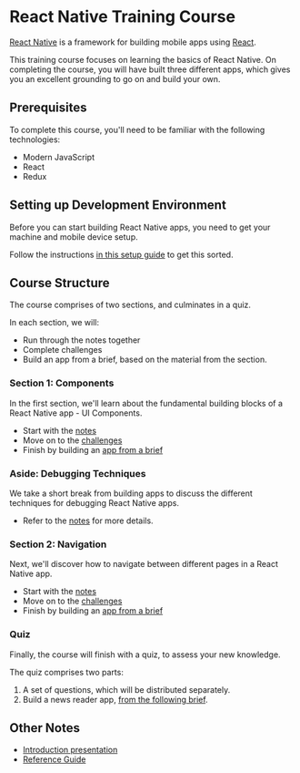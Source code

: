 # React Native Training Course

[React Native](https://facebook.github.io/react-native/) is a framework for building mobile apps using [React](https://reactjs.org/).

This training course focuses on learning the basics of React Native. On completing the course, you will have built three different apps, which gives you an excellent grounding to go on and build your own.

## Prerequisites

To complete this course, you'll need to be familiar with the following technologies:

- Modern JavaScript
- React
- Redux

## Setting up Development Environment

Before you can start building React Native apps, you need to get your machine and mobile device setup.

Follow the instructions [in this setup guide](notes/setup.md) to get this sorted.

## Course Structure

The course comprises of two sections, and culminates in a quiz.

In each section, we will:

- Run through the notes together
- Complete challenges
- Build an app from a brief, based on the material from the section.

### Section 1: Components

In the first section, we'll learn about the fundamental building blocks of a React Native app - UI Components.

- Start with the [notes](notes/components.md)
- Move on to the [challenges](challenges/components.md)
- Finish by building an [app from a brief](apps/counter-app/README.md)

### Aside: Debugging Techniques

We take a short break from building apps to discuss the different techniques for debugging React Native apps.

- Refer to the [notes](notes/debugging.md) for more details.

### Section 2: Navigation

Next, we'll discover how to navigate between different pages in a React Native app.

- Start with the [notes](notes/navigation.md)
- Move on to the [challenges](challenges/navigation.md)
- Finish by building an [app from a brief](apps/films-guide-app/README.md)

### Quiz

Finally, the course will finish with a quiz, to assess your new knowledge.

The quiz comprises two parts:

1. A set of questions, which will be distributed separately.
2. Build a news reader app, [from the following brief](apps/news-feed-app/README.md).

## Other Notes

- [Introduction presentation](https://slides.com/studiozeffa/react-native-intro)
- [Reference Guide](notes/reference.md)
